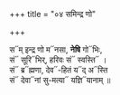 +++
title = "०४ समिन्द्र णो"

+++

स᳓म् इन्द्र णो म᳓नसा, **नेषि** गो᳓भिः,  
सं᳓ सूरि᳓भिर्, हरिवः सं᳓ स्वस्ति᳓ ।  
सं᳓ ब्र᳓ह्मणा, देव᳓-हितं य᳓द् अ᳓स्ति  
सं᳓ देवा᳓नां सु-मत्या᳓ यज्ञि᳓यानाम् ॥
